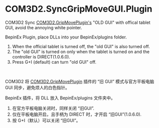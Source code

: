 # COM3D2.SyncGripMoveGUI.Plugin
 COM3D2 Sync [COM3D2.GripMovePlugin's](https://ux.getuploader.com/scarletkom_mod/download/45) "OLD GUI" with offical tablet GUI, avoid the annoying white pointer.

BepinEx Plugin, place DLLs into your BepinEx/plugins folder.

1. When the official tablet is turned off, the "old GUI" is also turned off.
2. The "old GUI" is turned on only when the tablet is turned on and the controller is DIRECT(1.0.6.0).
3. Press G+I (default) can turn "old GUI" off.

<br>

COM3D2 将 [COM3D2.GripMovePlugin](https://ux.getuploader.com/scarletkom_mod/download/45) 插件的 “旧 GUI” 模式与官方平板电脑 GUI 同步，避免烦人的白色指针。

BepinEx 插件，将 DLL 放入 BepinEx/plugins 文件夹中。

1. 在官方平板电脑关闭时，同样关闭 “旧GUI”.
2. 仅在平板电脑开启，且手柄为 DIRECT 时，才开启 “旧GUI”(1.0.6.0).
3. 按 G+I（默认）可以关闭 “旧GUI”。

